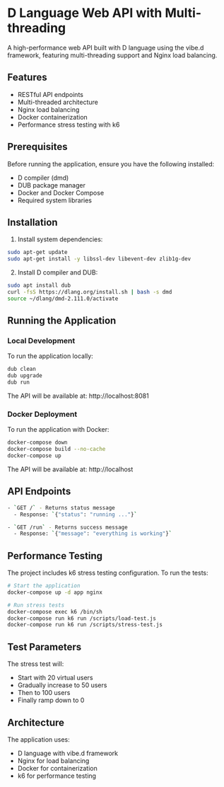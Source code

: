 # D Language Web API with Multi-threading

A high-performance web API built with D language using the vibe.d framework, featuring multi-threading support and Nginx load balancing.

## Features

- RESTful API endpoints
- Multi-threaded architecture
- Nginx load balancing
- Docker containerization
- Performance stress testing with k6

## Prerequisites

Before running the application, ensure you have the following installed:

- D compiler (dmd)
- DUB package manager
- Docker and Docker Compose
- Required system libraries

## Installation

1. Install system dependencies:
```bash
sudo apt-get update
sudo apt-get install -y libssl-dev libevent-dev zlib1g-dev
```

2. Install D compiler and DUB:
```bash
sudo apt install dub
curl -fsS https://dlang.org/install.sh | bash -s dmd
source ~/dlang/dmd-2.111.0/activate
```

## Running the Application

### Local Development

To run the application locally:

```bash
dub clean
dub upgrade
dub run
```

The API will be available at: http://localhost:8081

### Docker Deployment

To run the application with Docker:

```bash
docker-compose down
docker-compose build --no-cache
docker-compose up
```

The API will be available at: http://localhost

## API Endpoints

```bash
- `GET /` - Returns status message
  - Response: `{"status": "running ..."}`

- `GET /run` - Returns success message
  - Response: `{"message": "everything is working"}`
```

## Performance Testing

The project includes k6 stress testing configuration. To run the tests:

```bash
# Start the application
docker-compose up -d app nginx

# Run stress tests
docker-compose exec k6 /bin/sh
docker-compose run k6 run /scripts/load-test.js
docker-compose run k6 run /scripts/stress-test.js
```

## Test Parameters

The stress test will:
- Start with 20 virtual users
- Gradually increase to 50 users
- Then to 100 users
- Finally ramp down to 0

## Architecture

The application uses:
- D language with vibe.d framework
- Nginx for load balancing
- Docker for containerization
- k6 for performance testing
